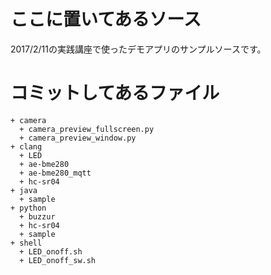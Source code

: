 # ここに置いてあるソース
 
2017/2/11の実践講座で使ったデモアプリのサンプルソースです。


# コミットしてあるファイル

```
+ camera
  + camera_preview_fullscreen.py
  + camera_preview_window.py
+ clang
  + LED
  + ae-bme280
  + ae-bme280_mqtt
  + hc-sr04
+ java
  + sample
+ python
  + buzzur
  + hc-sr04
  + sample
+ shell
  + LED_onoff.sh
  + LED_onoff_sw.sh
```


